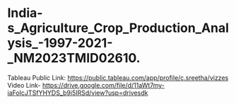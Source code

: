 # India-s_Agriculture_Crop_Production_Analysis_-1997-2021-_NM2023TMID02610.



Tableau Public Link: https://public.tableau.com/app/profile/c.sreetha/vizzes
Video Link- https://drive.google.com/file/d/11aWt7my-iaFoIcJTSfYHYDS_b9i5IRSd/view?usp=drivesdk
